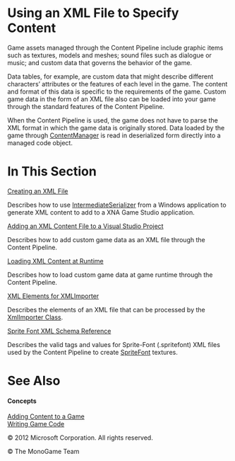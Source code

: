 

# Using an XML File to Specify Content

Game assets managed through the Content Pipeline include graphic items such as textures, models and meshes; sound files such as dialogue or music; and custom data that governs the behavior of the game.

Data tables, for example, are custom data that might describe different characters’ attributes or the features of each level in the game. The content and format of this data is specific to the requirements of the game. Custom game data in the form of an XML file also can be loaded into your game through the standard features of the Content Pipeline.

When the Content Pipeline is used, the game does not have to parse the XML format in which the game data is originally stored. Data loaded by the game through [ContentManager](xref:Microsoft.Xna.Framework.Content.ContentManager) is read in deserialized form directly into a managed code object.

# In This Section

[Creating an XML File](CP_XML_Serializer.md)

Describes how to use [IntermediateSerializer](xref:Microsoft.Xna.Framework.Content.Pipeline.Serialization.Intermediate.IntermediateSerializer) from a Windows application to generate XML content to add to a XNA Game Studio application.

[Adding an XML Content File to a Visual Studio Project](CP_XML_HowTo_Add.md)

Describes how to add custom game data as an XML file through the Content Pipeline.

[Loading XML Content at Runtime](CP_XML_HowTo_Load.md)

Describes how to load custom game data at game runtime through the Content Pipeline.

[XML Elements for XMLImporter](CP_XML_Elements.md)

Describes the elements of an XML file that can be processed by the [XmlImporter Class](xref:Microsoft.Xna.Framework.Content.Pipeline.XmlImporter).

[Sprite Font XML Schema Reference](CP_SpriteFontSchema.md)

Describes the valid tags and values for Sprite-Font (.spritefont) XML files used by the Content Pipeline to create [SpriteFont](xref:Microsoft.Xna.Framework.Graphics.SpriteFont) textures.

# See Also

#### Concepts

[Adding Content to a Game](CP_TopLevel.md)  
[Writing Game Code](ProgrammingGuide.md)  

© 2012 Microsoft Corporation. All rights reserved.  

© The MonoGame Team